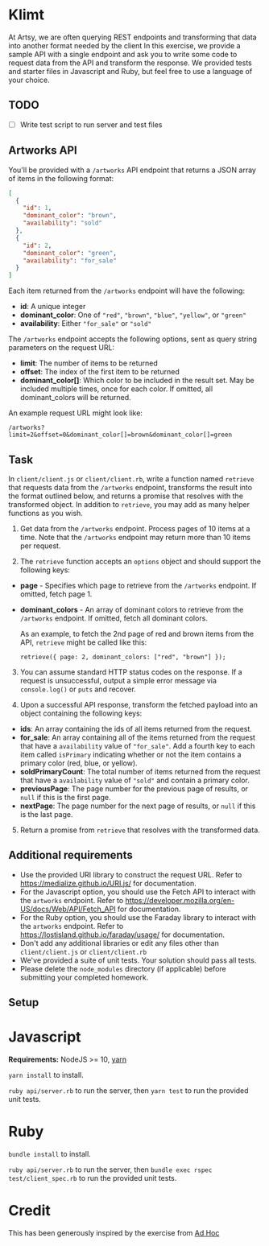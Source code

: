 # Klimt

At Artsy, we are often querying REST endpoints and transforming that data into another format needed by the client
In this exercise, we provide a sample API with a single endpoint and ask you to write some code to request data from
the API and transform the response. We provided tests and starter files in Javascript and Ruby, but feel free to use a language of your choice.

## TODO
- [ ] Write test script to run server and test files

## Artworks API

You'll be provided with a `/artworks` API endpoint that returns a JSON array of items in the following format:

```json
[
  {
    "id": 1,
    "dominant_color": "brown",
    "availability": "sold"
  },
  {
    "id": 2,
    "dominant_color": "green",
    "availability": "for_sale"
  }
]
```

Each item returned from the `/artworks` endpoint will have the following:

- **id**: A unique integer
- **dominant_color**: One of `"red"`, `"brown"`, `"blue"`, `"yellow"`, or `"green"`
- **availability**: Either `"for_sale"` or `"sold"`

The `/artworks` endpoint accepts the following options, sent as query string parameters on the request URL:

- **limit**: The number of items to be returned
- **offset**: The index of the first item to be returned
- **dominant_color[]**: Which color to be included in the result set. May be included multiple times, once for each color. If omitted, all dominant_colors will be returned.

An example request URL might look like:

```
/artworks?limit=2&offset=0&dominant_color[]=brown&dominant_color[]=green
```

## Task

In `client/client.js` or `client/client.rb`, write a function named `retrieve` that requests data from the `/artworks` endpoint, transforms the result into the format outlined below, and returns a promise that resolves with the transformed object. In addition to `retrieve`, you may add as many helper functions as you wish.

1. Get data from the `/artworks` endpoint. Process pages of 10 items at a time. Note that the `/artworks` endpoint may return more than 10 items per request.

2. The `retrieve` function accepts an `options` object and should support the following keys:

- **page** - Specifies which page to retrieve from the `/artworks` endpoint. If omitted, fetch page 1.
- **dominant_colors** - An array of dominant colors to retrieve from the `/artworks` endpoint. If omitted, fetch all dominant colors.

  As an example, to fetch the 2nd page of red and brown items from the API, `retrieve` might be called like this:

  ```
  retrieve({ page: 2, dominant_colors: ["red", "brown"] });
  ```

3. You can assume standard HTTP status codes on the response. If a request is unsuccessful, output a simple error message via `console.log()` or `puts` and recover.

4. Upon a successful API response, transform the fetched payload into an object containing the following keys:

- **ids**: An array containing the ids of all items returned from the request.
- **for_sale**: An array containing all of the items returned from the request that have a `availability` value of `"for_sale"`. Add a fourth key to each item called `isPrimary` indicating whether or not the item contains a primary color (red, blue, or yellow).
- **soldPrimaryCount**: The total number of items returned from the request that have a `availability` value of `"sold"` and contain a primary color.
- **previousPage**: The page number for the previous page of results, or `null` if this is the first page.
- **nextPage**: The page number for the next page of results, or `null` if this is the last page.

5. Return a promise from `retrieve` that resolves with the transformed data.

## Additional requirements

- Use the provided URI library to construct the request URL. Refer to https://medialize.github.io/URI.js/ for documentation.
- For the Javascript option, you should use the Fetch API to interact with the `artworks` endpoint. Refer to https://developer.mozilla.org/en-US/docs/Web/API/Fetch_API for documentation.
- For the Ruby option, you should use the Faraday library to interact with the `artworks` endpoint. Refer to https://lostisland.github.io/faraday/usage/ for documentation.
- Don't add any additional libraries or edit any files other than `client/client.js` or `client/client.rb`
- We've provided a suite of unit tests. Your solution should pass all tests.
- Please delete the `node_modules` directory (if applicable) before submitting your completed homework.

## Setup

# Javascript

**Requirements:** NodeJS >= 10, [yarn](https://yarnpkg.com/en/docs/install)

`yarn install` to install.

`ruby api/server.rb` to run the server, then `yarn test` to run the provided unit tests.

# Ruby

`bundle install` to install.

`ruby api/server.rb` to run the server, then `bundle exec rspec test/client_spec.rb` to run the provided unit tests.

# Credit

This has been generously inspired by the exercise from [Ad Hoc](https://www.adhoc.team)
